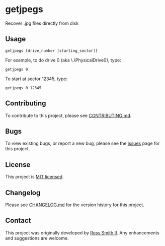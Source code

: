 # getjpegs 

Recover .jpg files directly from disk

## Usage

````
getjpegs [drive_number [starting_sector]]
````

For example, to do drive 0 (aka \\.\PhysicalDrive0), type:

````
getjpegs 0
````

To start at sector 12345, type:

````
getjpegs 0 12345
````

## Contributing

To contribute to this project, please see [CONTRIBUTING.md](CONTRIBUTING.md).

## Bugs

To view existing bugs, or report a new bug, please see the [issues](/issues) page for this project.

## License

This project is [MIT licensed](LICENSE).

## Changelog

Please see [CHANGELOG.md](CHANGELOG.md) for the version history for this project.

## Contact

This project was originally developed by [Ross Smith II](mailto:ross@smithii.com).
Any enhancements and suggestions are welcome.
